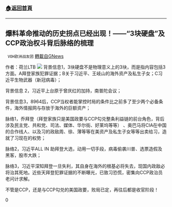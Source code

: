 ###  [:house:返回首頁](https://github.com/ourhimalayas/txt)
---

## 爆料革命推动的历史拐点已经出现！——“3块硬盘”及CCP政治权斗背后脉络的梳理
` VOH欧洲战友团` [轉載自GNews](https://gnews.org/zh-hans/509083/)

作者：荷兰LTB
![]()![](https://gnews-media-offload.s3.amazonaws.com/wp-content/uploads/2020/10/31091306/cover-3ccp.png)
背景信息1，3块硬盘不是物理意义上的3块，而是指内容包括3方面。A拜登家族犯罪证据；B关于习近平、王岐山的海外资产及私生子女；C习近平生物武器（新冠病毒）；

背景信息 2，习近平上台原于曾庆红的加持，南普陀会议；

背景信息3，8964后，CCP当权者能掌控时局的条件比之前多了至少两个必备条件，海外情报网与存放于海外的巨额资产；

脉络1，乔拜登（拜登家族只是美国政要与CCP勾兑整条利益链的前台角色，背后涉及民主党、共和党、司法、媒体、华尔街、好莱坞等等） 、奥巴马将CIA在中国的合作线人、以及习的政敌周、徐、薄等等在美资产及私生子女等等出卖给习，造就了习现在的权势；

脉络2，习近平ALL IN 助拜登大选，动用一切手段，病毒偷袭川普、选票造假及黑客，股市大跌；

脉络3，习近平深知拜登一旦失利，其自身在海外的根基必将失去，现国内政敌必将治其死地。近些天拜登犯罪证据的不断曝光，已致习恐慌，密集向CCP政治员老问计求解。

不管是CCP，还是与CCP勾兑的美国政要，败局已定，再往后都是收官阶段！

0

